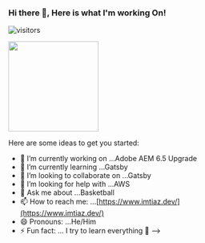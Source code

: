 ### Hi there 👋, Here is what I'm working On! 

![visitors](https://visitor-badge.glitch.me/badge?page_id=imtiaz-latif.visitor-badg)

<img height="180em" src="https://github-readme-stats.vercel.app/api?username=imtiaz-latif&show_icons=true&hide_border=true&&count_private=true&include_all_commits=true" />

Here are some ideas to get you started:

- 🔭 I’m currently working on ...Adobe AEM 6.5 Upgrade
- 🌱 I’m currently learning ...Gatsby
- 👯 I’m looking to collaborate on ...Gatsby
- 🤔 I’m looking for help with ...AWS
- 💬 Ask me about ...Basketball
- 📫 How to reach me: ...[https://www.imtiaz.dev/](https://www.imtiaz.dev/)
- 😄 Pronouns: ...He/Him
- ⚡ Fun fact: ... I try to learn everything 🤣
-->
